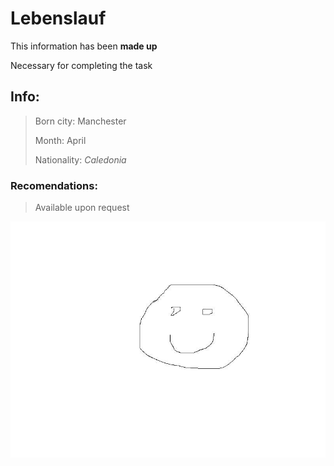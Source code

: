 # Lebenslauf

This information has been **made up**

Necessary for completing the task

## Info:

> Born city: Manchester
>
> Month: April
>
> Nationality: *Caledonia*

### Recomendations:
> Available upon request

![someText](/Bild.jpg "Nice picture")


